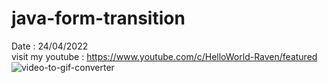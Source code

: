 # java-form-transition
Date : 24/04/2022<br/>
visit my youtube : https://www.youtube.com/c/HelloWorld-Raven/featured
![video-to-gif-converter](https://user-images.githubusercontent.com/58245926/164971874-e8f5bbaa-186a-4f57-87d5-74e9e65c5f92.gif)

